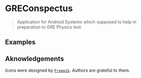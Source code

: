 # GREConspectus

> Application for Android Systems which supposed to help in preparation to GRE Physics test.

## Examples

## Aknowledgements

Icons were designed by <a href="https://www.freepik.com/" target="_blank">`Freepik`</a>. Authors are grateful to them.

